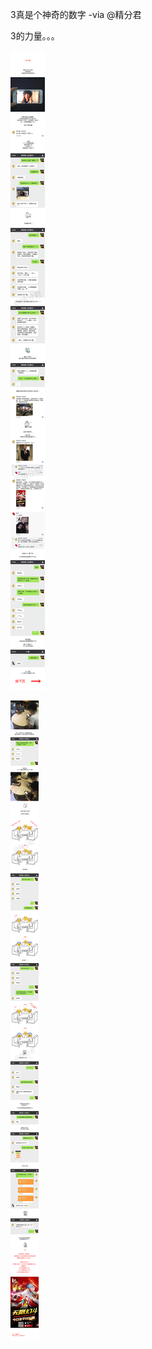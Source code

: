 3真是个神奇的数字 -via @精分君

3的力量。。。

![36cadde4d5064d0bb0263de0ee85af7b.png](https://raw.githubusercontent.com/wxlzmt/cdn1/master/ext/qw/groups/10020/36cadde4d5064d0bb0263de0ee85af7b.png)

![7e96e2c505344c6787ad7e2fb4c13fff.png](https://raw.githubusercontent.com/wxlzmt/cdn1/master/ext/qw/groups/10020/7e96e2c505344c6787ad7e2fb4c13fff.png)
